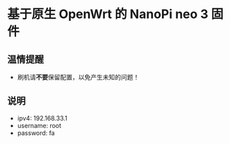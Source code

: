# 基于原生 OpenWrt 的 NanoPi neo 3 固件

## 温情提醒

- 刷机请**不要**保留配置，以免产生未知的问题！

## 说明

- ipv4: 192.168.33.1
- username: root
- password: fa
